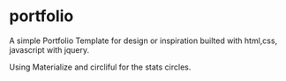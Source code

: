 # portfolio
A simple Portfolio Template for design or inspiration builted with html,css, javascript with jquery.

Using Materialize and circliful for the stats circles.

